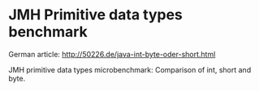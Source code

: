 JMH Primitive data types benchmark
=
German article: http://50226.de/java-int-byte-oder-short.html

JMH primitive data types microbenchmark: Comparison of int, short and byte.
